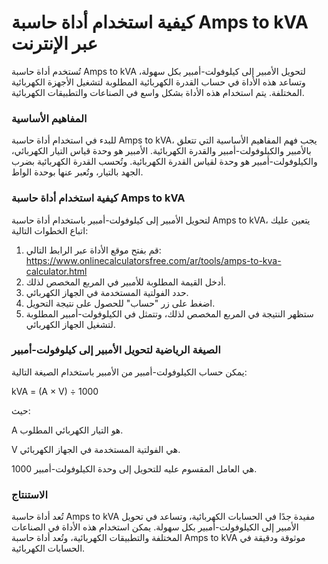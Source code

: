كيفية استخدام أداة حاسبة Amps to kVA عبر الإنترنت
=================================================

تُستخدم أداة حاسبة Amps to kVA لتحويل الأمبير إلى كيلوفولت-أمبير بكل سهولة، وتساعد هذه الأداة في حساب القدرة الكهربائية المطلوبة لتشغيل الأجهزة الكهربائية المختلفة. يتم استخدام هذه الأداة بشكل واسع في الصناعات والتطبيقات الكهربائية.

###  المفاهيم الأساسية 

للبدء في استخدام أداة حاسبة Amps to kVA، يجب فهم المفاهيم الأساسية التي تتعلق بالأمبير والكيلوفولت-أمبير والقدرة الكهربائية. الأمبير هو وحدة قياس التيار الكهربائي، والكيلوفولت-أمبير هو وحدة لقياس القدرة الكهربائية. وتُحسب القدرة الكهربائية بضرب الجهد بالتيار، وتُعبر عنها بوحدة الواط.

###  كيفية استخدام أداة حاسبة Amps to kVA 

لتحويل الأمبير إلى كيلوفولت-أمبير باستخدام أداة حاسبة Amps to kVA، يتعين عليك اتباع الخطوات التالية:

1. قم بفتح موقع الأداة عبر الرابط التالي: <https://www.onlinecalculatorsfree.com/ar/tools/amps-to-kva-calculator.html>
2. أدخل القيمة المطلوبة للأمبير في المربع المخصص لذلك.
3. حدد الفولتية المستخدمة في الجهاز الكهربائي.
4. اضغط على زر "حساب" للحصول على نتيجة التحويل.
5. ستظهر النتيجة في المربع المخصص لذلك، وتتمثل في الكيلوفولت-أمبير المطلوبة لتشغيل الجهاز الكهربائي.

###  الصيغة الرياضية لتحويل الأمبير إلى كيلوفولت-أمبير 

يمكن حساب الكيلوفولت-أمبير من الأمبير باستخدام الصيغة التالية:

kVA = (A × V) ÷ 1000

حيث:

A هو التيار الكهربائي المطلوب.

V هي الفولتية المستخدمة في الجهاز الكهربائي.

1000 هي العامل المقسوم عليه للتحويل إلى وحدة الكيلوفولت-أمبير.

###  الاستنتاج 

تُعد أداة حاسبة Amps to kVA مفيدة جدًا في الحسابات الكهربائية، وتساعد في تحويل الأمبير إلى الكيلوفولت-أمبير بكل سهولة. يمكن استخدام هذه الأداة في الصناعات المختلفة والتطبيقات الكهربائية، وتُعد أداة حاسبة Amps to kVA موثوقة ودقيقة في الحسابات الكهربائية.
